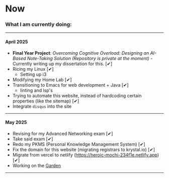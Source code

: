 # Now

### What I am currently doing:

---

#### April 2025

- **Final Year Project**: *Overcoming Cognitive Overload: Designing an AI-Based Note-Taking Solution* 
  *(Repository is private at the moment)* - Currently writing up my dissertation for this. [✔]
- Ricing my Linux [✔]
  - Setting up i3
- Modifying my Home Lab [✔]
- Transitioning to Emacs for web development + Java [✔]
  - linting and lsp's 
- Trying to automate this website, instead of hardcoding certain properties (like the sitemap) [✔]
- Integrate `disqus` into the site

---

#### May 2025

- Revising for my Advanced Networking exam [✔]
- Take said exam [✔]
- Redo my PKMS (Personal Knowledge Management System) [✔]
- Fix the domain for this website (migrating registrars to krystal.io) [✔]
- Migrate from vercel to netlify (https://heroic-mochi-234f1e.netlify.app) [✔]
- Working on the [Garden](https://garden.zainezq.com)

---
